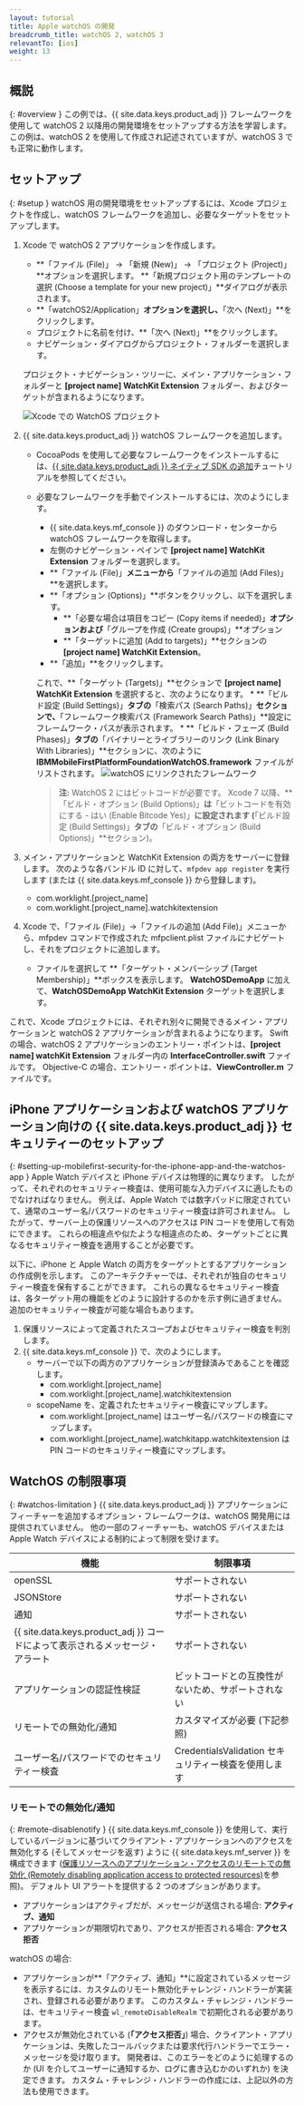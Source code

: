 ```yaml
---
layout: tutorial
title: Apple watchOS の開発
breadcrumb_title: watchOS 2, watchOS 3
relevantTo: [ios]
weight: 13
---
```

<!-- NLS_CHARSET=UTF-8 -->
## 概説
{: #overview }
この例では、{{ site.data.keys.product_adj }} フレームワークを使用して watchOS 2 以降用の開発環境をセットアップする方法を学習します。 この例は、watchOS 2 を使用して作成され記述されていますが、watchOS 3 でも正常に動作します。

## セットアップ
{: #setup }
watchOS 用の開発環境をセットアップするには、Xcode プロジェクトを作成し、watchOS フレームワークを追加し、必要なターゲットをセットアップします。

1. Xcode で watchOS 2 アプリケーションを作成します。
    * **「ファイル (File)」 → 「新規 (New)」 → 「プロジェクト (Project)」**オプションを選択します。 **「新規プロジェクト用のテンプレートの選択 (Choose a template for your new project)」**ダイアログが表示されます。
    * **「watchOS2/Application」**オプションを選択し、**「次へ (Next)」**をクリックします。
    * プロジェクトに名前を付け、**「次へ (Next)」**をクリックします。
    * ナビゲーション・ダイアログからプロジェクト・フォルダーを選択します。

    プロジェクト・ナビゲーション・ツリーに、メイン・アプリケーション・フォルダーと **[project name] WatchKit Extension** フォルダー、およびターゲットが含まれるようになります。

    ![Xcode での WatchOS プロジェクト](WatchOSProject.jpg)

2. {{ site.data.keys.product_adj }} watchOS フレームワークを追加します。
    * CocoaPods を使用して必要なフレームワークをインストールするには、[{{ site.data.keys.product_adj }} ネイティブ SDK の追加](../../application-development/sdk/ios/#adding-support-for-apple-watchos)チュートリアルを参照してください。
    * 必要なフレームワークを手動でインストールするには、次のようにします。
        * {{ site.data.keys.mf_console }} のダウンロード・センターから watchOS フレームワークを取得します。
        * 左側のナビゲーション・ペインで **[project name] WatchKit Extension** フォルダーを選択します。
        * **「ファイル (File)」**メニューから**「ファイルの追加 (Add Files)」**を選択します。
        * **「オプション (Options)」**ボタンをクリックし、以下を選択します。
            * **「必要な場合は項目をコピー (Copy items if needed)」**オプションおよび**「グループを作成 (Create groups)」**オプション
            * **「ターゲットに追加 (Add to targets)」**セクションの **[project name] WatchKit Extension**。
        * **「追加」**をクリックします。

        これで、**「ターゲット (Targets)」**セクションで **[project name] WatchKit Extension** を選択すると、次のようになります。
            * **「ビルド設定 (Build Settings)」**タブの**「検索パス (Search Paths)」**セクションで、**「フレームワーク検索パス (Framework Search Paths)」**設定にフレームワーク・パスが表示されます。
            * **「ビルド・フェーズ (Build Phases)」**タブの**「バイナリーとライブラリーのリンク (Link Binary With Libraries)」**セクションに、次のように **IBMMobileFirstPlatformFoundationWatchOS.framework** ファイルがリストされます。
            ![watchOS にリンクされたフレームワーク](watchOSlinkedframeworks.jpg)

        > **注:** WatchOS 2 にはビットコードが必要です。 Xcode 7 以降、**「ビルド・オプション (Build Options)」**は**「ビットコードを有効にする - はい (Enable Bitcode Yes)」**に設定されます (**「ビルド設定 (Build Settings)」**タブの**「ビルド・オプション (Build Options)」**セクション)。

3. メイン・アプリケーションと WatchKit Extension の両方をサーバーに登録します。 次のような各バンドル ID に対して、`mfpdev app register` を実行します (または {{ site.data.keys.mf_console }} から登録します)。
    * com.worklight.[project_name]
    * com.worklight.[project_name].watchkitextension

4. Xcode で、「ファイル (File)」->「ファイルの追加 (Add File)」メニューから、mfpdev コマンドで作成された mfpclient.plist ファイルにナビゲートし、それをプロジェクトに追加します。
    * ファイルを選択して **「ターゲット・メンバーシップ (Target Membership)」**ボックスを表示します。 **WatchOSDemoApp** に加えて、**WatchOSDemoApp WatchKit Extension** ターゲットを選択します。

これで、Xcode プロジェクトには、それぞれ別々に開発できるメイン・アプリケーションと watchOS 2 アプリケーションが含まれるようになります。 Swift の場合、watchOS 2 アプリケーションのエントリー・ポイントは、**[project name] watchKit Extension** フォルダー内の **InterfaceController.swift** ファイルです。 Objective-C の場合、エントリー・ポイントは、**ViewController.m** ファイルです。

## iPhone アプリケーションおよび watchOS アプリケーション向けの {{ site.data.keys.product_adj }} セキュリティーのセットアップ
{: #setting-up-mobilefirst-security-for-the-iphone-app-and-the-watchos-app }
Apple Watch デバイスと iPhone デバイスは物理的に異なります。 したがって、それぞれのセキュリティー検査は、使用可能な入力デバイスに適したものでなければなりません。 例えば、Apple Watch では数字パッドに限定されていて、通常のユーザー名/パスワードのセキュリティー検査は許可されません。 したがって、サーバー上の保護リソースへのアクセスは PIN コードを使用して有効にできます。 これらの相違点や似たような相違点のため、ターゲットごとに異なるセキュリティー検査を適用することが必要です。

以下に、iPhone と Apple Watch の両方をターゲットとするアプリケーションの作成例を示します。 このアーキテクチャーでは、それぞれが独自のセキュリティー検査を保有することができます。 これらの異なるセキュリティー検査は、各ターゲット用の機能をどのように設計するのかを示す例に過ぎません。 追加のセキュリティー検査が可能な場合もあります。

1. 保護リソースによって定義されたスコープおよびセキュリティー検査を判別します。
2. {{ site.data.keys.mf_console }} で、次のようにします。
    * サーバーで以下の両方のアプリケーションが登録済みであることを確認します。
        * com.worklight.[project_name]
        * com.worklight.[project_name].watchkitextension
    * scopeName を、定義されたセキュリティー検査にマップします。
        * com.worklight.[project_name] はユーザー名/パスワードの検査にマップします。
        * com.worklight.[project_name].watchkitapp.watchkitextension は PIN コードのセキュリティー検査にマップします。

## WatchOS の制限事項
{: #watchos-limitation }
{{ site.data.keys.product_adj }} アプリケーションにフィーチャーを追加するオプション・フレームワークは、watchOS 開発用には提供されていません。 他の一部のフィーチャーも、watchOS デバイスまたは Apple Watch デバイスによる制約によって制限を受けます。

| 機能 | 制限事項 |
|---------|------------|
| openSSL | サポートされない |
| JSONStore| サポートされない |
| 通知 | サポートされない |
| {{ site.data.keys.product_adj }} コードによって表示されるメッセージ・アラート | サポートされない |
| アプリケーションの認証性検証 | ビットコードとの互換性がないため、サポートされない |
| リモートでの無効化/通知	| カスタマイズが必要 (下記参照) |
| ユーザー名/パスワードでのセキュリティー検査 | CredentialsValidation セキュリティー検査を使用します |

### リモートでの無効化/通知
{: #remote-disablenotify }
{{ site.data.keys.mf_console }} を使用して、実行しているバージョンに基づいてクライアント・アプリケーションへのアクセスを無効化する (そしてメッセージを返す) ように {{ site.data.keys.mf_server }} を構成できます ([保護リソースへのアプリケーション・アクセスのリモートでの無効化 (Remotely disabling application access to protected resources)](../../administering-apps/using-console/#remotely-disabling-application-access-to-protected-resources)を参照)。 デフォルト UI アラートを提供する 2 つのオプションがあります。

* アプリケーションはアクティブだが、メッセージが送信される場合: **アクティブ、通知**
* アプリケーションが期限切れであり、アクセスが拒否される場合: **アクセス拒否**

watchOS の場合:

* アプリケーションが**「アクティブ、通知」**に設定されているメッセージを表示するには、カスタムのリモート無効化チャレンジ・ハンドラーが実装され、登録される必要があります。 このカスタム・チャレンジ・ハンドラーは、セキュリティー検査 `wl_remoteDisableRealm` で初期化される必要があります。
* アクセスが無効化されている (**「アクセス拒否」**) 場合、クライアント・アプリケーションは、失敗したコールバックまたは要求代行ハンドラーでエラー・メッセージを受け取ります。 開発者は、このエラーをどのように処理するのか (UI を介してユーザーに通知するか、ログに書き込むかのいずれか) を決定できます。 カスタム・チャレンジ・ハンドラーの作成には、上記以外の方法も使用できます。
